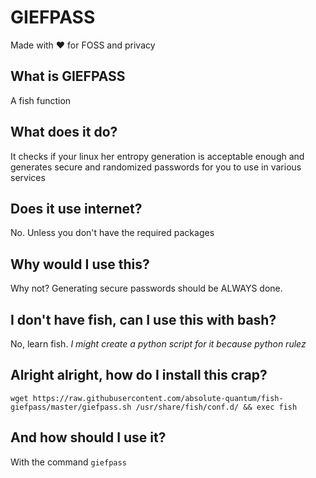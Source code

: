 # GIEFPASS

Made with ❤️️ for FOSS and privacy


## What is GIEFPASS

A fish function

## What does it do?

It checks if your linux her entropy generation is acceptable enough and generates secure and randomized passwords for you to use in various services

## Does it use internet?

No. Unless you don't have the required packages

## Why would I use this?

Why not? Generating secure passwords should be ALWAYS done.

## I don't have fish, can I use this with bash?

No, learn fish. *I might create a python script for it because python rulez*

## Alright alright, how do I install this crap?

`wget https://raw.githubusercontent.com/absolute-quantum/fish-giefpass/master/giefpass.sh /usr/share/fish/conf.d/ && exec fish`

## And how should I use it?

With the command `giefpass`

